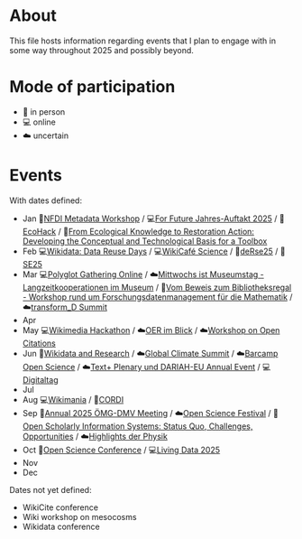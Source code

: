 # About

This file hosts information regarding events that I plan to engage with in some way throughout 2025 and possibly beyond.

# Mode of participation

- 🙋 in person
- 💻 online
- ☁️ uncertain

# Events

With dates defined:
  - Jan 🙋[NFDI Metadata Workshop](https://www.nfdi.de/workshop-metadata-2025/) / 💻[For Future Jahres-Auftakt 2025](https://www.for-future-buendnis.de/programm-2025/) / 🙋[EcoHack](https://www.uni-bielefeld.de/einrichtungen/zif/events/#/event/8023) / 🙋[From Ecological Knowledge to Restoration Action: Developing the Conceptual and Technological Basis for a Toolbox](https://www.uni-bielefeld.de/einrichtungen/zif/events/#/event/7878)
  - Feb 💻[Wikidata: Data Reuse Days](https://www.wikidata.org/wiki/Event:Data_Reuse_Days_2025) / 💻[WikiCafé Science](https://fr.wikipedia.org/wiki/Projet:Wikifier_la_science/WikiCaf%C3%A9s) / 🙋[deRse25](https://events.hifis.net/event/1741/) / 🙋[SE25](https://se2025.sdq.kastel.kit.edu/)
  - Mar 💻[Polyglot Gathering Online](https://www.polyglotgathering.com/2025/de/online/) / ☁️[Mittwochs ist Museumstag - Langzeitkooperationen im Museum](https://www.kiekeberg-museum.de/das-sind-wir/forschung/tagungen/) / 🙋[Vom Beweis zum Bibliotheksregal - Workshop rund um Forschungsdatenmanagement für die Mathematik](https://www.mis.mpg.de/events/series/vom-beweis-zum-bibliotheksregal-workshop-rund-um-forschungsdatenmanagement-fuer-die-mathematik) / ☁️[transform_D Summit](https://www.deutsche-stiftung-engagement-und-ehrenamt.de/d-s-e-e-de-summit/)
  - Apr 
  - May 💻[Wikimedia Hackathon](https://www.mediawiki.org/wiki/Wikimedia_Hackathon_2025) / ☁️[OER im Blick](https://www.oer-strategie.de/konferenz/) / ☁️[Workshop on Open Citations](https://workshop-oc.github.io/)
  - Jun 🙋[Wikidata and Research](https://meta.wikimedia.org/wiki/Wikidata_and_research) / ☁️[Global Climate Summit](https://www.climate.ox.ac.uk/globalclimatesummit) / ☁️[Barcamp Open Science](https://www.barcamp-open-science.eu/) / ☁️[Text+ Plenary und DARIAH-EU Annual Event](https://text-plus.org/en/aktuelles/aktuelle-infos/posts/2024-11-plenary-2025/) / 💻[Digitaltag](https://digitaltag.eu/digitaltag)
  - Jul 
  - Aug 💻[Wikimania](https://wikimania.wikimedia.org/wiki/2025:Wikimania) / 🙋[CORDI](https://www.nfdi.de/cordi-2025/)
  - Sep 🙋[Annual 2025 ÖMG-DMV Meeting](https://www.jku.at/en/faculty-of-engineering-natural-sciences/organization/subject-areas/mathematics/oemg-dmv-2025/) / ☁️[Open Science Festival](https://osfestival2025.univie.ac.at/) / 🙋[Open Scholarly Information Systems: Status Quo, Challenges, Opportunities](https://www.dagstuhl.de/en/seminars/seminar-calendar/seminar-details/25381) / ☁️[Highlights der Physik](https://www.highlights-physik.de/)
  - Oct 🙋[Open Science Conference](https://www.open-science-conference.eu/) / 💻[Living Data 2025](https://livingdata2025.com/)
  - Nov 
  - Dec

Dates not yet defined:
- WikiCite conference
- Wiki workshop on mesocosms
- Wikidata conference
 
